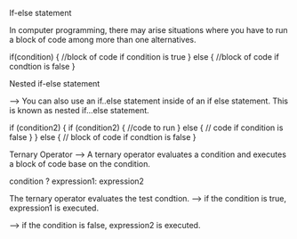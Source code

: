 If-else statement

In computer programming, there may arise situations where you have to run a block of code among more than one alternatives.

if(condition) {
//block of code if condition is true
} else {
//block of code if condtion is false
}

Nested if-else statement

--> You can also use an if..else statement inside of an if else statement. This is known as nested if...else statement.

if (condition2) {
if (condition2) {
//code to run
} else {
// code if condition is false
}
} else {
// block of code if condtion is false
}

Ternary Operator
--> A ternary operator evaluates a condition and executes a block of code base on the condition.

condition ? expression1: expression2

The ternary operator evaluates the test condtion.
--> if the condition is true, expression1 is executed.

--> if the condition is false, expression2 is executed.
